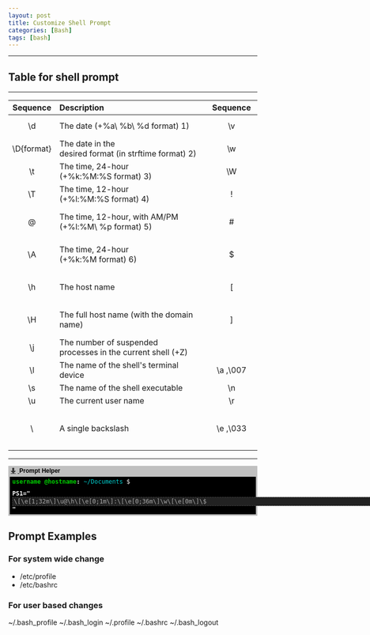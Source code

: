 ```yaml
---
layout: post
title: Customize Shell Prompt
categories: [Bash]
tags: [bash]
---
```

-------------------------
## Table for shell prompt
---

|  Sequence  | Description                                                       |     | Sequence |  Description                                                        |
| :--------: | :----------------------------------------------------------------- | :----: | :--------: | :------------------------------------------------------------------ |
|     \d     | The date (+%a\ %b\ %d format) 1)                                  |     |    \v    | The version of the shell (short)                                   |
| \D{format} | The date in the desired format (in strftime format) 2)            |     |    \w    | The path of the working directory                                  |
|     \t     | The time, 24-hour (+%k:%M:%S format) 3)                           |     |    \W    | The name of the working directory                                  |
|     \T     | The time, 12-hour (+%l:%M:%S format) 4)                           |     |    \!    | The current command number in the history                          |
|     \@     | The time, 12-hour, with AM/PM (+%l:%M\ %p format) 5)              |     |    \#    | The command number (from the start of the shell)                   |
|     \A     | The time, 24-hour (+%k:%M format) 6)                              |     |    \$    | If the current user is root, displays a #, else displays a \$      |
|     \h     | The host name                                                     |     |    \[    | Start a sequence of non-printing characters                        |
|     \H     | The full host name (with the domain name)                         |     |    \]    | End a sequence of non-printing characters                          |
|     \j     | The number of suspended processes in the current shell (<Ctrl>+Z) |     |
|     \l     | The name of the shell's terminal device                           |     | \a ,\007 | The  bell character                                                |
|     \s     | The name of the shell executable                                  |     |    \n    | Start a new line                                                   |
|     \u     | The current user name                                             |     |    \r    | Carriage return                                                    |
|     \\     | A single backslash                                                |     | \e ,\033 | The  Escape character. Used by some Control Sequences (see bellow) |

---
<!--Prompt Helper-->
<div id="ph_prompt_helper" style="border: 3px solid rgb(192, 192, 192); padding: 0px; background: rgb(0, 0, 0); color: rgb(255, 255, 255); font-family: monospace; font-size: 9pt;">
<div id="ph_titlebar" style="padding: 0px 0px 3px; background: rgb(192, 192, 192); color: rgb(0, 0, 0); font-family: sans-serif; font-weight: bold; min-height: 16px; overflow: hidden; white-space: nowrap;">
<a href="http://download.flogisoft.com/files/misc/softwares/prompt_helper/">
<img src="data:image/png;base64,iVBORw0KGgoAAAANSUhEUgAAAA4AAAAOAQMAAAAlhr%2BSAAAAAXNSR0IArs4c6QAAAAZQTFRFAGAHOTk527ktlgAAAAF0Uk5TAEDm2GYAAAAfSURBVAjXY2BgYGBvQEf2HxjkHzDwHwCxmRlAXAYGAJloB%2BGJ8YGpAAAAAElFTkSuQmCC" alt="Download Prompt Helper" title="Download Prompt Helper" style="vertical-align: middle; margin: -1px 2px 0px 0px; border: none;">
</a>Prompt Helper</div>
<div id="ph_prev" style="padding: 3px 5px 5px; min-height: 16px; overflow: hidden;">
<span style="color: rgb(255, 255, 255); background: rgb(0, 0, 0);"></span>
<span style="color: rgb(0, 205, 0); background: rgb(0, 0, 0); font-weight: bold;"></span><span style="color: rgb(0, 205, 0); background: rgb(0, 0, 0); font-weight: bold;">username</span>
<span style="color: rgb(0, 205, 0); background: rgb(0, 0, 0); font-weight: bold;">@</span><span style="color: rgb(0, 205, 0); background: rgb(0, 0, 0); font-weight: bold;">hostname</span><span style="color: rgb(0, 205, 0); background: rgb(0, 0, 0); font-weight: bold;"></span><span style="color: rgb(255, 255, 255); background: rgb(0, 0, 0); font-weight: bold;"></span><span style="color: rgb(255, 255, 255); background: rgb(0, 0, 0); font-weight: bold;">:</span><span style="color: rgb(255, 255, 255); background: rgb(0, 0, 0); font-weight: bold;"></span>
<span style="color: rgb(0, 205, 205); background: rgb(0, 0, 0);"></span>
<span style="color: rgb(0, 205, 205); background: rgb(0, 0, 0);">~/Documents</span>
<span style="color: rgb(0, 205, 205); background: rgb(0, 0, 0);"></span>
<span style="color: rgb(255, 255, 255); background: rgb(0, 0, 0);"></span><span style="color: rgb(255, 255, 255); background: rgb(0, 0, 0);">$</span>
</div>
<div id="ph_input_div" style="padding: 3px 5px; font-weight: bold;">PS1="<input type="text" name="ph_input" id="ph_input" value="\[\e[1;32m\]\u@\h\[\e[0;1m\]:\[\e[0;36m\]\w\[\e[0m\]\$ " style="border: 1px dashed rgb(68, 68, 68); background: rgb(34, 34, 34); color: rgb(170, 170, 170); font-family: monospace; font-size: 9pt; width: 1072px;">"</div></div>
<script src="{{ site.baseurl }}/js/prompt_helper.js" type="text/javascript"></script>
<!-- <script src="https://misc.flogisoft.com/scripts/prompt_helper.js" type="text/javascript"></script> -->

## Prompt Examples


### For system wide change
- /etc/profile
- /etc/bashrc
### For user based changes
~/.bash_profile
~/.bash_login
~/.profile
~/.bashrc
~/.bash_logout
